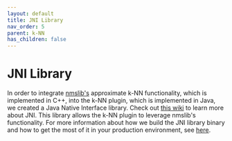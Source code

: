 ```yaml
---
layout: default
title: JNI Library
nav_order: 5
parent: k-NN
has_children: false
---
```


# JNI Library
In order to integrate [nmslib's](https://github.com/nmslib/nmslib/) approximate k-NN functionality, which is implemented in C++, into the k-NN plugin, which is implemented in Java, we created a Java Native Interface library. Check out [this wiki](https://en.wikipedia.org/wiki/Java_Native_Interface) to learn more about JNI. This library allows the k-NN plugin to leverage nmslib's functionality. For more information about how we build the JNI library binary and how to get the most of it in your production environment, see [here](https://github.com/opendistro-for-elasticsearch/k-NN#jni-library-artifacts).
